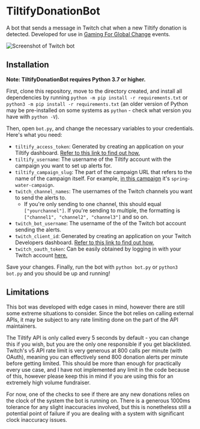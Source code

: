 # TiltifyDonationBot
A bot that sends a message in Twitch chat when a new Tiltify donation is detected. Developed for use in [Gaming For Global Change](https://gamingforglobalchange.org/) events.

![Screenshot of Twitch bot](https://i.ibb.co/hFpRmfj/download-1.png)

## Installation
**Note: TiltifyDonationBot requires Python 3.7 or higher.**

First, clone this repository, move to the directory created, and install all dependencies by running `python -m pip install -r requirements.txt` or `python3 -m pip install -r requirements.txt` (an older version of Python may be pre-installed on some systems as `python` - check what version you have with `python -V`).

Then, open `bot.py`, and change the necessary variables to your credentials. Here's what you need:

- `tiltify_access_token`: Generated by creating an application on your Tiltify dashboard. [Refer to this link to find out how.](https://info.tiltify.com/support/solutions/articles/43000038793-connected-accounts)
- `tiltify_username`: The username of the Tiltify account with the campaign you want to set up alerts  for.
- `tiltify_campaign_slug`: The part of the campaign URL that refers to the name of the campaign itself. For example, [in this campaign](https://tiltify.com/@gamingforglobalchange/spring-water-campaign/donate/complete) it's `spring-water-campaign`.
- `twitch_channel_names`: The usernames of the Twitch channels you want to send the alerts to.
  - If you're only sending to one channel, this should equal `["yourchannel"]`. If you're sending to multiple, the formatting is `["channel1", "channel2", "channel3"]` and so on.
- `twitch_bot_username`: The username of the of the Twitch bot account sending the alerts.
- `twitch_client_id`: Generated by creating an application on your Twitch Developers dashboard. [Refer to this link to find out how.](https://dev.twitch.tv/docs/authentication#registration)
- `twitch_oauth_token`: Can be easily obtained by logging in with your Twitch account [here.](https://twitchapps.com/tmi/) 

Save your changes. Finally, run the bot with `python bot.py` or `python3 bot.py` and you should be up and running!

## Limitations
This bot was developed with edge cases in mind, however there are still some extreme situations to consider. Since the bot relies on calling external APIs, it may be subject to any rate limiting done on the part of the API maintainers. 

The Tiltify API is only called every 5 seconds by default - you can change this if you wish, but you are the only one responsible if you get blacklisted. Twitch's v5 API rate limit is very generous at 800 calls per minute (with OAuth), meaning you can effectively send 800 donation alerts per minute before getting limited. This should be more than enough for practically every use case, and I have not implemented any limit in the code because of this, however please keep this in mind if you are using this for an extremely high volume fundraiser. 

For now, one of the checks to see if there are any new donations relies on the clock of the system the bot is running on. There is a generous 1000ms tolerance for any slight inaccuracies involved, but this is nonetheless still a potential point of failure if you are dealing with a system with significant clock inaccuracy issues.
